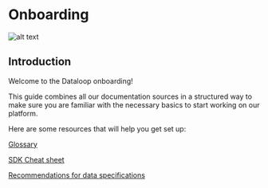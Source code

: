 # Onboarding

![alt text](https://dataloop.ai/wp-content/uploads/2020/03/logo.svg)

## Introduction

Welcome to the Dataloop onboarding!

This guide combines all our documentation sources in a structured way to make sure you are familiar with the necessary basics to start working on our platform. 

Here are some resources that will help you get set up:

[Glossary](../docs_build/glossary/glossary.md)

[SDK Cheat sheet](https://dataloop.ai/docs/sdk-cheatsheet)

[Recommendations for data specifications](https://dataloop.ai/docs/platform-recommended)











